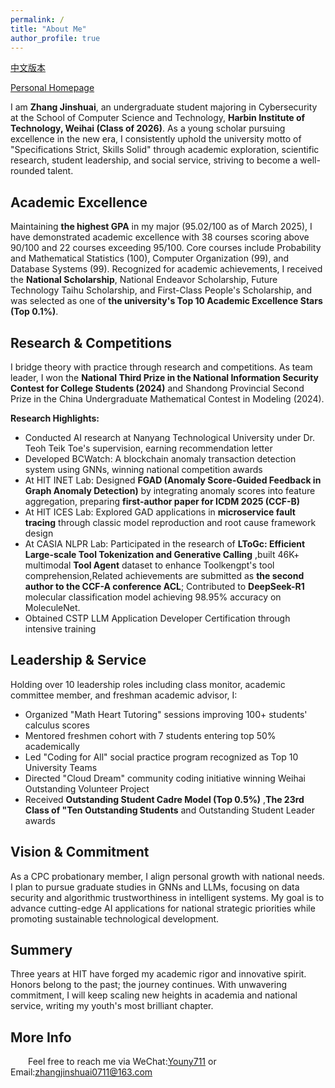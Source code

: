 ```yaml
---
permalink: /
title: "About Me"
author_profile: true
---
```

[中文版本](/zjs.github.io/about_zh/)

[Personal Homepage](https://www.wolai.com/7toMo7XR34wwcJg6iynLcA)

I am **Zhang Jinshuai**, an undergraduate student majoring in Cybersecurity at the School of Computer Science and Technology, **Harbin Institute of Technology, Weihai (Class of 2026)**. As a young scholar pursuing excellence in the new era, I consistently uphold the university motto of "Specifications Strict, Skills Solid" through academic exploration, scientific research, student leadership, and social service, striving to become a well-rounded talent.

Academic Excellence
------
Maintaining **the highest GPA** in my major (95.02/100 as of March 2025), I have demonstrated academic excellence with 38 courses scoring above 90/100 and 22 courses exceeding 95/100. Core courses include Probability and Mathematical Statistics (100), Computer Organization (99), and Database Systems (99). Recognized for academic achievements, I received the **National Scholarship**, National Endeavor Scholarship, Future Technology Taihu Scholarship, and First-Class People's Scholarship, and was selected as one of **the university's Top 10 Academic Excellence Stars (Top 0.1%)**.

Research & Competitions
------
I bridge theory with practice through research and competitions. As team leader, I won the **National Third Prize in the National Information Security Contest for College Students (2024)** and Shandong Provincial Second Prize in the China Undergraduate Mathematical Contest in Modeling (2024).  

**Research Highlights:**  
- Conducted AI research at Nanyang Technological University under Dr. Teoh Teik Toe's supervision, earning recommendation letter  
- Developed BCWatch: A blockchain anomaly transaction detection system using GNNs, winning national competition awards  
- At HIT INET Lab: Designed **FGAD (Anomaly Score-Guided Feedback  in Graph Anomaly Detection)** by integrating anomaly scores into feature aggregation, preparing **first-author paper for ICDM 2025 (CCF-B)**
- At HIT ICES Lab: Explored GAD applications in **microservice fault tracing** through classic model reproduction and root cause framework design  
- At CASIA NLPR Lab: Participated in the research of **LToGc: Efficient Large-scale Tool Tokenization and Generative Calling** ,built 46K+ multimodal **Tool Agent** dataset to enhance Toolkengpt's tool comprehension,Related achievements are submitted as **the second author to the CCF-A conference ACL**; Contributed to **DeepSeek-R1** molecular classification model achieving 98.95% accuracy on MoleculeNet.
- Obtained CSTP LLM Application Developer Certification through intensive training  

Leadership & Service  
------
Holding over 10 leadership roles including class monitor, academic committee member, and freshman academic advisor, I:  
- Organized "Math Heart Tutoring" sessions improving 100+ students' calculus scores  
- Mentored freshmen cohort with 7 students entering top 50% academically  
- Led "Coding for All" social practice program recognized as Top 10 University Teams 
- Directed "Cloud Dream" community coding initiative winning Weihai Outstanding Volunteer Project
- Received **Outstanding Student Cadre Model (Top 0.5%)** ,**The 23rd Class of "Ten Outstanding Students** and Outstanding Student Leader awards  

Vision & Commitment  
------
As a CPC probationary member, I align personal growth with national needs. I plan to pursue graduate studies in GNNs and LLMs, focusing on data security and algorithmic trustworthiness in intelligent systems. My goal is to advance cutting-edge AI applications for national strategic priorities while promoting sustainable technological development.  

Summery
------
Three years at HIT have forged my academic rigor and innovative spirit. Honors belong to the past; the journey continues. With unwavering commitment, I will keep scaling new heights in academia and national service, writing my youth's most brilliant chapter.  

More Info
------
&emsp;&emsp;Feel free to reach me via WeChat:[Youny711](/zjs.github.io/images/wechat.jpg) or Email:<a href="mailto:zhangjinshuai0711@163.com">zhangjinshuai0711@163.com</a>
